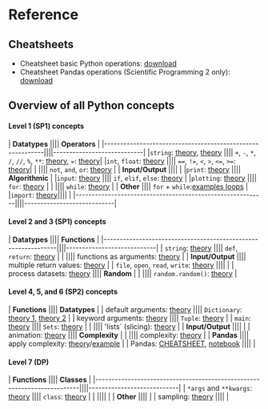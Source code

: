 # Reference

## Cheatsheets

* Cheatsheet basic Python operations: [download](cheatsheet.pdf)
* Cheatsheet Pandas operations (Scientific Programming 2 only): [download](cheatsheet-pandas.pdf)

## Overview of all Python concepts

#### Level 1 (SP1) concepts

| **Datatypes**                                             |||| **Operators**              |
|-----------------------------------------------------------||||----------------------------|
|`string`: [theory](/python/en/basics#printing), [theory](/python/en/basics#types) |||| `+`, `-`, `*`, `/`, `//`, `%`, `**`: [theory](/python/en/basics#operators), `=`: [theory](/python/en/basics#variables)|
|`int`, `float`: [theory](/python/en/basics#types)          |||| `==`, `!=`, `<`, `>`, `<=`, `>=`: [theory](/python/en/algorithms#more-operators)|
|                                                           |||| `not`, `and`, `or`: [theory](/python/en/algorithms#combining-conditions) |
| **Input/Output**                                          ||||                 |
|`print`: [theory](/python/en/basics#printing)              |||| **Algorithmic** |
|`input`: [theory](/python/en/basics#user-input)            |||| `if`, `elif`, `else`: [theory](/python/en/algorithms#conditional-instructions)  |
|`plotting`: [theory](/python/en/plotting)                  |||| `for`: [theory](/python/en/loops/for) |
|                                                           |||| `while`: [theory](/python/en/loops/while) |
| **Other**                                                 |||| `for` + `while`:[examples loops](/python/en/loops/practical-uses) |
|`import`: [theory](https://sp.proglab.nl/python/en/modules)||||  |
|-----------------------------------------------------------||||----------------------------|


#### Level 2 and 3 (SP1) concepts

| **Datatypes**                                                 |||| **Functions**              |
|---------------------------------------------------------------||||----------------------------|
| `string`: [theory](/python/en/strings)                        |||| `def`, `return`: [theory](/python/en/functions) |
|                                                               |||| functions as arguments: [theory](/python/en/functions2) |
| **Input/Output**                                              |||| multiple return values: [theory](/python/en/functions3) |
| `file`, `open`, `read`, `write`: [theory](/python/en/file-io) |||| |
| process datasets: [theory](/python/en/files)                  |||| **Random**  |
|                                                               |||| `random.random()`: [theory](/python/en/random) |

#### Level 4, 5, and 6 (SP2) concepts

| **Functions**                                                       |||| **Datatypes** |
| default arguments: [theory](/python/en/default-arguments)           |||| `Dictionary`: [theory 1](/python/en/dictionaries/use), [theory 2](/python/en/dictionaries/complexity) |
| keyword arguments: [theory](/python/en/keyword-arguments/kwargs)    |||| `Tuple`: [theory](/python/en/tuples) |
| `main`: [theory](/python/en/main_function)                          |||| `Sets`: [theory](/python/en/sets) |
|                                                                     |||| 'lists` (slicing): [theory](/python/en/slicing) |
| **Input/Output**                                                    ||||  |
| animation: [theory](https://sp.proglab.nl/animation/en/explanation) |||| **Complexity** |
|                                                                     |||| complexity: [theory](/python/en/efficiency) |
| **Pandas**                                                          |||| apply complexity: [theory](/python/en/big-o)/[example](/python/en/big-o-example) |
| Pandas: [CHEATSHEET](/python/en/pandas-cheatsheet), [notebook](/python/en/pandas)                                 ||||  |

#### Level 7 (DP)


| **Functions**                                                           |||| **Classes** |
|-------------------------------------------------------------------------||||----------------------------|
| `*args` and `**kwargs`: [theory](/python/en/keyword-arguments/starstar) |||| `class`: [theory](/python/en/classes) |
|                                                                         |||| |
| **Other**                                                               |||| |
| sampling: [theory](/populations-oo/sampling)                            |||| |
